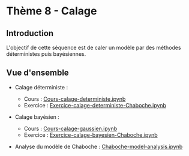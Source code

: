 # Thème 8 - Calage
## Introduction
L'objectif de cette séquence est de caler un modèle par des méthodes déterministes puis bayésiennes.

## Vue d'ensemble
- Calage déterministe : 
	- Cours : [Cours-calage-deterministe.ipynb](https://github.com/mbaudin47/otsupgalilee-eleve/blob/master/8-Calage/Cours-calage-deterministe.ipynb)
	- Exercice : [Exercice-calage-deterministe-Chaboche.ipynb](https://github.com/mbaudin47/otsupgalilee-eleve/blob/master/8-Calage/Exercice-calage-deterministe-Chaboche.ipynb)
- Calage bayésien : 
	- Cours : [Cours-calage-gaussien.ipynb](https://github.com/mbaudin47/otsupgalilee-eleve/blob/master/8-Calage/Cours-calage-gaussien.ipynb)
	- Exercice : [Exercice-calage-bayesien-Chaboche.ipynb](https://github.com/mbaudin47/otsupgalilee-eleve/blob/master/8-Calage/Exercice-calage-bayesien-Chaboche.ipynb)

- Analyse du modèle de Chaboche : [Chaboche-model-analysis.ipynb](https://github.com/mbaudin47/otsupgalilee-eleve/blob/master/8-Calage/Chaboche-model-analysis.ipynb)
